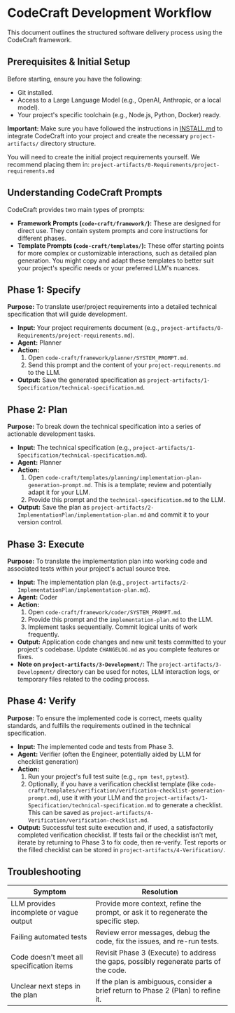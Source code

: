 # CodeCraft Development Workflow

This document outlines the structured software delivery process using the CodeCraft framework.

## Prerequisites & Initial Setup

Before starting, ensure you have the following:
- Git installed.
- Access to a Large Language Model (e.g., OpenAI, Anthropic, or a local model).
- Your project's specific toolchain (e.g., Node.js, Python, Docker) ready.

**Important:** Make sure you have followed the instructions in [INSTALL.md](INSTALL.md) to integrate CodeCraft into your project and create the necessary `project-artifacts/` directory structure.

You will need to create the initial project requirements yourself. We recommend placing them in:
`project-artifacts/0-Requirements/project-requirements.md`

## Understanding CodeCraft Prompts

CodeCraft provides two main types of prompts:
- **Framework Prompts (`code-craft/framework/`):** These are designed for direct use. They contain system prompts and core instructions for different phases.
- **Template Prompts (`code-craft/templates/`):** These offer starting points for more complex or customizable interactions, such as detailed plan generation. You might copy and adapt these templates to better suit your project's specific needs or your preferred LLM's nuances.

## Phase 1: Specify

**Purpose:** To translate user/project requirements into a detailed technical specification that will guide development.

- **Input:** Your project requirements document (e.g., `project-artifacts/0-Requirements/project-requirements.md`).
- **Agent:** Planner
- **Action:**
    1. Open `code-craft/framework/planner/SYSTEM_PROMPT.md`.
    2. Send this prompt and the content of your `project-requirements.md` to the LLM.
- **Output:** Save the generated specification as `project-artifacts/1-Specification/technical-specification.md`.

## Phase 2: Plan

**Purpose:** To break down the technical specification into a series of actionable development tasks.

- **Input:** The technical specification (e.g., `project-artifacts/1-Specification/technical-specification.md`).
- **Agent:** Planner
- **Action:**
    1. Open `code-craft/templates/planning/implementation-plan-generation-prompt.md`. This is a template; review and potentially adapt it for your LLM.
    2. Provide this prompt and the `technical-specification.md` to the LLM.
- **Output:** Save the plan as `project-artifacts/2-ImplementationPlan/implementation-plan.md` and commit it to your version control.

## Phase 3: Execute

**Purpose:** To translate the implementation plan into working code and associated tests within your project's actual source tree.

- **Input:** The implementation plan (e.g., `project-artifacts/2-ImplementationPlan/implementation-plan.md`).
- **Agent:** Coder
- **Action:**
    1. Open `code-craft/framework/coder/SYSTEM_PROMPT.md`.
    2. Provide this prompt and the `implementation-plan.md` to the LLM.
    3. Implement tasks sequentially. Commit logical units of work frequently.
- **Output:** Application code changes and new unit tests committed to your project's codebase. Update `CHANGELOG.md` as you complete features or fixes.
- **Note on `project-artifacts/3-Development/`:** The `project-artifacts/3-Development/` directory can be used for notes, LLM interaction logs, or temporary files related to the coding process.

## Phase 4: Verify

**Purpose:** To ensure the implemented code is correct, meets quality standards, and fulfills the requirements outlined in the technical specification.

- **Input:** The implemented code and tests from Phase 3.
- **Agent:** Verifier (often the Engineer, potentially aided by LLM for checklist generation)
- **Action:**
    1. Run your project's full test suite (e.g., `npm test`, `pytest`).
    2. Optionally, if you have a verification checklist template (like `code-craft/templates/verification/verification-checklist-generation-prompt.md`), use it with your LLM and the `project-artifacts/1-Specification/technical-specification.md` to generate a checklist. This can be saved as `project-artifacts/4-Verification/verification-checklist.md`.
- **Output:** Successful test suite execution and, if used, a satisfactorily completed verification checklist. If tests fail or the checklist isn't met, iterate by returning to Phase 3 to fix code, then re-verify. Test reports or the filled checklist can be stored in `project-artifacts/4-Verification/`.

## Troubleshooting
| Symptom                                  | Resolution                                                                      |
| ---------------------------------------- | ------------------------------------------------------------------------------- |
| LLM provides incomplete or vague output  | Provide more context, refine the prompt, or ask it to regenerate the specific step. |
| Failing automated tests                  | Review error messages, debug the code, fix the issues, and re-run tests.        |
| Code doesn't meet all specification items | Revisit Phase 3 (Execute) to address the gaps, possibly regenerate parts of the code. |
| Unclear next steps in the plan           | If the plan is ambiguous, consider a brief return to Phase 2 (Plan) to refine it. |
